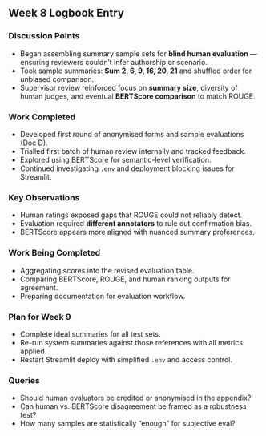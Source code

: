 ## Week 8 Logbook Entry

### **Discussion Points**
- Began assembling summary sample sets for **blind human evaluation** — ensuring reviewers couldn’t infer authorship or scenario.
- Took sample summaries: **Sum 2, 6, 9, 16, 20, 21** and shuffled order for unbiased comparison.
- Supervisor review reinforced focus on **summary size**, diversity of human judges, and eventual **BERTScore comparison** to match ROUGE.

### **Work Completed**
- Developed first round of anonymised forms and sample evaluations (Doc D).
- Trialled first batch of human review internally and tracked feedback.
- Explored using BERTScore for semantic-level verification.
- Continued investigating `.env` and deployment blocking issues for Streamlit.

### **Key Observations**
- Human ratings exposed gaps that ROUGE could not reliably detect.
- Evaluation required **different annotators** to rule out confirmation bias.
- BERTScore appears more aligned with nuanced summary preferences.

### **Work Being Completed**
- Aggregating scores into the revised evaluation table.
- Comparing BERTScore, ROUGE, and human ranking outputs for agreement.
- Preparing documentation for evaluation workflow.

### **Plan for Week 9**
- Complete ideal summaries for all test sets.
- Re-run system summaries against those references with all metrics applied.
- Restart Streamlit deploy with simplified `.env` and access control.

### **Queries**
- Should human evaluators be credited or anonymised in the appendix?
- Can human vs. BERTScore disagreement be framed as a robustness test?
- How many samples are statistically “enough” for subjective eval?
